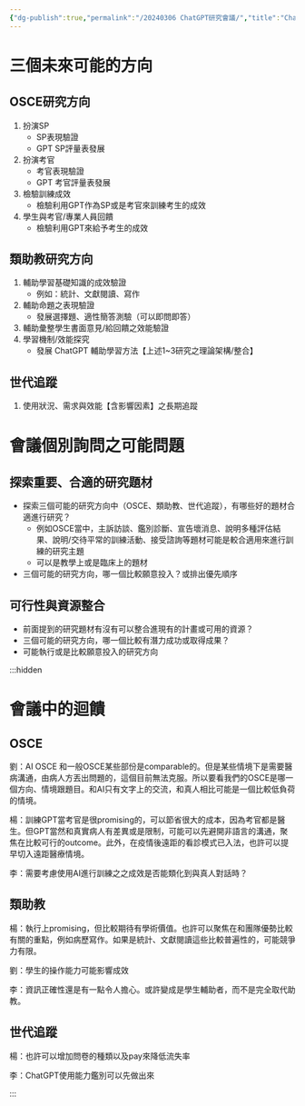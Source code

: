 ```yaml
---
{"dg-publish":true,"permalink":"/20240306 ChatGPT研究會議/","title":"ChatGPT研究會議","tags":["todotask","chatgpt","ai","meeting"],"created":"2024-03-06T22:08","updated":"2024-03-19T16:55"}
---
```



# 三個未來可能的方向
## OSCE研究方向


1. 扮演SP
    - SP表現驗證
    - GPT SP評量表發展
2. 扮演考官
    - 考官表現驗證
    - GPT 考官評量表發展
3. 檢驗訓練成效
    - 檢驗利用GPT作為SP或是考官來訓練考生的成效
4. 學生與考官/專業人員回饋
    - 檢驗利用GPT來給予考生的成效

## 類助教研究方向

1. 輔助學習基礎知識的成效驗證
    - 例如：統計、文獻閱讀、寫作
2. 輔助命題之表現驗證
    - 發展選擇題、適性簡答測驗（可以即問即答）
3. 輔助彙整學生書面意見/給回饋之效能驗證
4. 學習機制/效能探究
    - 發展 ChatGPT 輔助學習方法【上述1~3研究之理論架構/整合】
## 世代追蹤

1. 使用狀況、需求與效能【含影響因素】之長期追蹤


# 會議個別詢問之可能問題

## 探索重要、合適的研究題材

- 探索三個可能的研究方向中（OSCE、類助教、世代追蹤），有哪些好的題材合適進行研究？
    - 例如OSCE當中，主訴訪談、鑑別診斷、宣告壞消息、說明多種評估結果、說明/交待平常的訓練活動、接受諮詢等題材可能是較合適用來進行訓練的研究主題
    - 可以是教學上或是臨床上的題材
- 三個可能的研究方向，哪一個比較願意投入？或排出優先順序


## 可行性與資源整合

- 前面提到的研究題材有沒有可以整合進現有的計畫或可用的資源？
- 三個可能的研究方向，哪一個比較有潛力成功或取得成果？
- 可能執行或是比較願意投入的研究方向

:::hidden
# 會議中的迴饋

## OSCE

劉：AI OSCE 和一般OSCE某些部份是comparable的。但是某些情境下是需要醫病溝通，由病人方丟出問題的，這個目前無法克服。所以要看我們的OSCE是哪一個方向、情境跟題目。和AI只有文字上的交流，和真人相比可能是一個比較低負荷的情境。

楊：訓練GPT當考官是很promising的，可以節省很大的成本，因為考官都是醫生。但GPT當然和真實病人有差異或是限制，可能可以先避開非語言的溝通，聚焦在比較可行的outcome。此外，在疫情後遠距的看診模式已入法，也許可以提早切入遠距醫療情境。

李：需要考慮使用AI進行訓練之之成效是否能類化到與真人對話時？

## 類助教


楊：執行上promising，但比較期待有學術價值。也許可以聚焦在和團隊優勢比較有關的重點，例如病歷寫作。如果是統計、文獻閱讀這些比較普遍性的，可能競爭力有限。

劉：學生的操作能力可能影響成效

李：資訊正確性還是有一點令人擔心。或許變成是學生輔助者，而不是完全取代助教。

## 世代追蹤

楊：也許可以增加問卷的種類以及pay來降低流失率

李：ChatGPT使用能力鑑別可以先做出來

:::